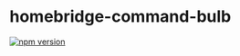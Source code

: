 # homebridge-command-bulb
[![npm version](https://badge.fury.io/js/homebridge-command-bulb.svg)](https://badge.fury.io/js/homebridge-command-bulb)
